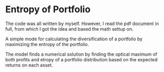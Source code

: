 # Entropy of Portfolio

The code was all written by myself. However, I read the pdf document in full, from which I got the idea and based the math settup on.

A simple mode for calculating the diversification of a portfolio by maximizing the entropy of the portfolio.

The model finds a numerical solution by finding the optical maximum of both profits and etropy of a portfolio distribution based on the expected returns on each asset.
